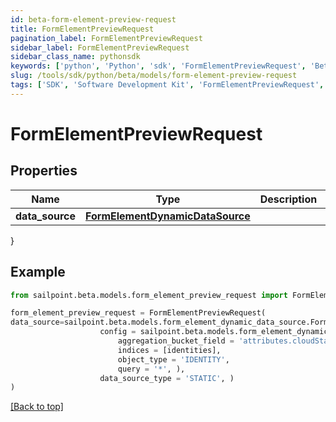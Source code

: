 ```yaml
---
id: beta-form-element-preview-request
title: FormElementPreviewRequest
pagination_label: FormElementPreviewRequest
sidebar_label: FormElementPreviewRequest
sidebar_class_name: pythonsdk
keywords: ['python', 'Python', 'sdk', 'FormElementPreviewRequest', 'BetaFormElementPreviewRequest'] 
slug: /tools/sdk/python/beta/models/form-element-preview-request
tags: ['SDK', 'Software Development Kit', 'FormElementPreviewRequest', 'BetaFormElementPreviewRequest']
---
```


# FormElementPreviewRequest


## Properties

Name | Type | Description | Notes
------------ | ------------- | ------------- | -------------
**data_source** | [**FormElementDynamicDataSource**](form-element-dynamic-data-source) |  | [optional] 
}

## Example

```python
from sailpoint.beta.models.form_element_preview_request import FormElementPreviewRequest

form_element_preview_request = FormElementPreviewRequest(
data_source=sailpoint.beta.models.form_element_dynamic_data_source.FormElementDynamicDataSource(
                    config = sailpoint.beta.models.form_element_dynamic_data_source_config.FormElementDynamicDataSourceConfig(
                        aggregation_bucket_field = 'attributes.cloudStatus.exact', 
                        indices = [identities], 
                        object_type = 'IDENTITY', 
                        query = '*', ), 
                    data_source_type = 'STATIC', )
)

```
[[Back to top]](#) 

